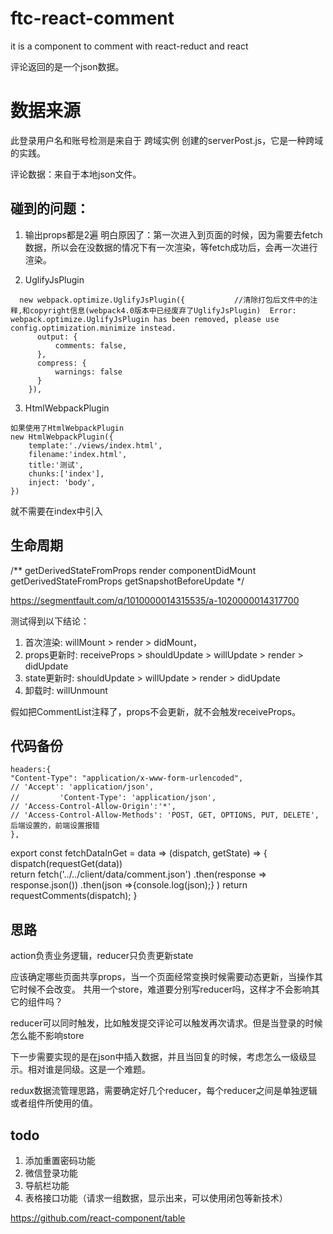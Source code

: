 # ftc-react-comment
it is a component to comment with react-reduct and react

评论返回的是一个json数据。

# 数据来源
此登录用户名和账号检测是来自于 跨域实例 创建的serverPost.js，它是一种跨域的实践。

评论数据：来自于本地json文件。


## 碰到的问题：
1. 输出props都是2遍
明白原因了：第一次进入到页面的时候，因为需要去fetch数据，所以会在没数据的情况下有一次渲染，等fetch成功后，会再一次进行渲染。




2. UglifyJsPlugin
```
  new webpack.optimize.UglifyJsPlugin({           //清除打包后文件中的注释,和copyright信息(webpack4.0版本中已经废弃了UglifyJsPlugin)  Error: webpack.optimize.UglifyJsPlugin has been removed, please use config.optimization.minimize instead.
      output: {
          comments: false,
      },
      compress: {
          warnings: false
      }
    }),
```

3. HtmlWebpackPlugin
```
如果使用了HtmlWebpackPlugin
new HtmlWebpackPlugin({
    template:'./views/index.html',
    filename:'index.html',
    title:'测试',
    chunks:['index'],
    inject: 'body',
})
```
就不需要在index中引入<script type="text/javascript" src="index.js"></script>

## 生命周期
/**
  getDerivedStateFromProps
  render
  componentDidMount
  getDerivedStateFromProps
  getSnapshotBeforeUpdate
 */

 https://segmentfault.com/q/1010000014315535/a-1020000014317700

测试得到以下结论：

1) 首次渲染: willMount > render > didMount， 
2) props更新时: receiveProps > shouldUpdate > willUpdate > render > didUpdate 
3) state更新时: shouldUpdate > willUpdate > render > didUpdate 
3) 卸载时: willUnmount

假如把CommentList注释了，props不会更新，就不会触发receiveProps。

## 代码备份

```
headers:{ 
"Content-Type": "application/x-www-form-urlencoded",
// 'Accept': 'application/json',
//    　　　'Content-Type': 'application/json',
// 'Access-Control-Allow-Origin':'*',
// 'Access-Control-Allow-Methods': 'POST, GET, OPTIONS, PUT, DELETE',后端设置的，前端设置报错
},
```
 export const fetchDataInGet = data => (dispatch, getState)  => {
      dispatch(requestGet(data))  
      return fetch('../../client/data/comment.json')
      .then(response => response.json())
      .then(json =>{console.log(json);} ) 
     return requestComments(dispatch);
 }

 ## 思路
 action负责业务逻辑，reducer只负责更新state

应该确定哪些页面共享props，当一个页面经常变换时候需要动态更新，当操作其它时候不会改变。
共用一个store，难道要分别写reducer吗，这样才不会影响其它的组件吗？

reducer可以同时触发，比如触发提交评论可以触发再次请求。但是当登录的时候怎么能不影响store

下一步需要实现的是在json中插入数据，并且当回复的时候，考虑怎么一级级显示。相对谁是同级。这是一个难题。

redux数据流管理思路，需要确定好几个reducer，每个reducer之间是单独逻辑或者组件所使用的值。

## todo
1. 添加重置密码功能
2. 微信登录功能
3. 导航栏功能
4. 表格接口功能（请求一组数据，显示出来，可以使用闭包等新技术）

https://github.com/react-component/table